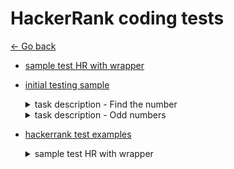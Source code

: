 # HackerRank coding tests

[<- Go back](../README.md)


- [sample test HR with wrapper](sample.php)

- [initial testing sample](initial-testing.php)

    <details><summary>task description - Find the number</summary>
    <img src="screenshots/tests-sample-questions-find-th-number-2019-03-11-15_44_38.png" alt="Find the number" width=100%> 
    </details>
    
    <details><summary>task description - Odd numbers</summary>
    <img src="screenshots/tests-sample-questions-odd-numbers-2019-03-11-15_50_37.png" alt="Odd numbers" width=100%> 
    </details>





- [hackerrank test examples](hackerrank/hackerrank.php)

    <details><summary>sample test HR with wrapper</summary>
    <img src="docs/images/single-dm-server-mode-scheme.png" alt="single DM server mode" width=100%> 
    </details>

